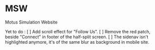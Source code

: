 # MSW
Motus Simulation Website

Yet to do : 
  [ ] Add scroll effect for "Follow Us".
  [ ] Remove the red patch, beside "Connect" in footer of the half-split screen.
  [ ] The sidenav isn't highlighted anymore, it's of the same blur as background in mobile site.
